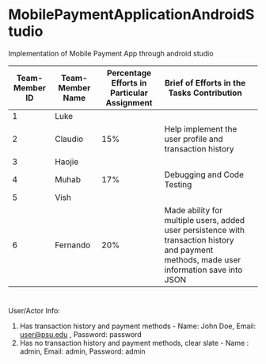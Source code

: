 # MobilePaymentApplicationAndroidStudio
Implementation of Mobile Payment App through android studio

                                                 
| Team-Member ID | Team-Member Name | Percentage Efforts in Particular Assignment | Brief of Efforts in the Tasks Contribution                                                                                                 |   |
|----------------|------------------|---------------------------------------------|--------------------------------------------------------------------------------------------------------------------------------------------|---|
| 1              | Luke             |                                             |                               
| 2              | Claudio          | 15%                                         | Help implement the user profile and transaction history                                           
| 3              | Haojie           |                                             |                                                    
| 4              | Muhab            | 17%                                         | Debugging and Code Testing                                             
| 5              | Vish             |                                             |                                                 
| 6              | Fernando         | 20%                                         | Made ability for multiple users, added user persistence with transaction history and payment methods, made user information save into JSON | 

#
User/Actor Info:
1. Has transaction history and payment methods - Name: John Doe, Email: user@psu.edu , Password: password
2. Has no transaction history and payment methods, clear slate - Name : admin, Email: admin, Password: admin
